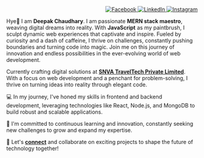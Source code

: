 <p align="right">
    <a href="https://www.facebook.com/codewithdeepak.in">
        <img src="https://img.icons8.com/color/48/000000/facebook.png" alt="Facebook" />
    </a>
    <a href="https://www.linkedin.com/in/codewithdeepak-in">
        <img src="https://img.icons8.com/color/48/000000/linkedin.png" alt="LinkedIn" />
    </a>
    <a href="https://www.instagram.com/codewithdeepak.in">
        <img src="https://img.icons8.com/color/48/000000/instagram-new.png" alt="Instagram" />
    </a>
</p>

Hye👋 I am <b>Deepak Chaudhary</b>. I am passionate <b>MERN stack maestro</b>, weaving digital dreams into reality. With <b>JavaScript</b> as my paintbrush, I sculpt dynamic web experiences that captivate and inspire. Fueled by curiosity and a dash of caffeine, I thrive on challenges, constantly pushing boundaries and turning code into magic. Join me on this journey of innovation and endless possibilities in the ever-evolving world of web development.

Currently crafting digital solutions at <b><a href="https://snva.com">SNVA TravelTech Private Limited</a></b>. With a focus on web development and a penchant for problem-solving, I thrive on turning ideas into reality through elegant code.

💻 In my journey, I've honed my skills in frontend and backend development, leveraging technologies like React, Node.js, and MongoDB to build robust and scalable applications.

🌟 I'm committed to continuous learning and innovation, constantly seeking new challenges to grow and expand my expertise.

🚀 Let's <b><a href="https://me.codewithdeepak.in">connect</a></b> and collaborate on exciting projects to shape the future of technology together!

